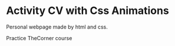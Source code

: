 # Activity CV with Css Animations

Personal webpage made by html and css.

Practice TheCorner course
